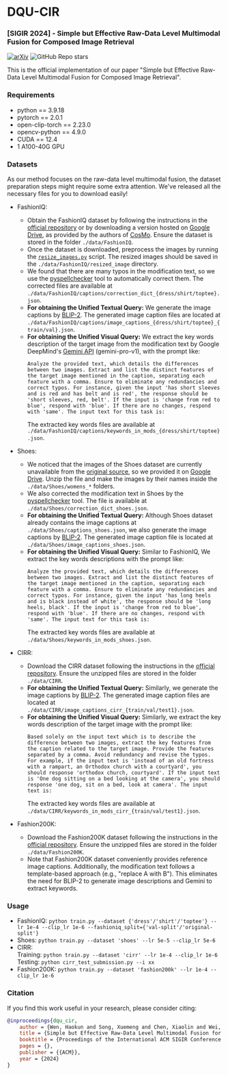# DQU-CIR
### [SIGIR 2024] - Simple but Effective Raw-Data Level Multimodal Fusion for Composed Image Retrieval

[![arXiv](https://img.shields.io/badge/arXiv-Paper-<COLOR>.svg)](https://arxiv.org/abs/2404.15875)
![GitHub Repo stars](https://img.shields.io/github/stars/haokunwen/DQU-CIR)

This is the official implementation of our paper "Simple but Effective Raw-Data Level Multimodal Fusion for Composed Image Retrieval".

### Requirements

* python == 3.9.18
* pytorch == 2.0.1
* open-clip-torch == 2.23.0
* opencv-python == 4.9.0
* CUDA == 12.4
* 1 A100-40G GPU

### Datasets

As our method focuses on the raw-data level multimodal fusion, the dataset preparation steps might require some extra attention. We've released all the necessary files for you to download easily!

- FashionIQ:
  - Obtain the FashionIQ dataset by following the instructions in the [official repository](https://github.com/XiaoxiaoGuo/fashion-iq) or by downloading a version hosted on [Google Drive](https://drive.google.com/drive/folders/14JG_w0V58iex62bVUHSBDYGBUECbDdx9?usp=sharing), as provided by the authors of [CosMo](https://github.com/postBG/CosMo.pytorch). Ensure the dataset is stored in the folder `./data/FashionIQ`.
  - Once the dataset is downloaded, preprocess the images by running the [`resize_images.py`](https://github.com/XiaoxiaoGuo/fashion-iq/blob/master/start_kit/resize_images.py) script. The resized images should be saved in the `./data/FashionIQ/resized_image` directory.
  - We found that there are many typos in the modification text, so we use the [pyspellchecker](https://pypi.org/project/pyspellchecker/) tool to automatically correct them. The corrected files are available at `./data/FashionIQ/captions/correction_dict_{dress/shirt/toptee}.json`.
  - **For obtaining the Unified Textual Query:** We generate the image captions by [BLIP-2](https://huggingface.co/Salesforce/blip2-opt-2.7b). The generated image caption files are located at `./data/FashionIQ/captions/image_captions_{dress/shirt/toptee}_{train/val}.json`.
  - **For obtaining the Unified Visual Query:** We extract the key words description of the target image from the modification text by Google DeepMind's [Gemini API](https://deepmind.google/technologies/gemini/#build-with-gemini) (gemini-pro-v1), with the prompt like: 
    ```
    Analyze the provided text, which details the differences between two images. Extract and list the distinct features of the target image mentioned in the caption, separating each feature with a comma. Ensure to eliminate any redundancies and correct typos. For instance, given the input 'has short sleeves and is red and has belt and is red', the response should be 'short sleeves, red, belt'. If the input is 'change from red to blue', respond with 'blue'. If there are no changes, respond with 'same'. The input text for this task is:
    ```
    The extracted key words files are available at `./data/FashionIQ/captions/keywords_in_mods_{dress/shirt/toptee}.json`.

- Shoes:
  - We noticed that the images of the Shoes dataset are currently unavailable from the [original source](https://github.com/XiaoxiaoGuo/fashion-retrieval/tree/master/dataset), so we provided it on [Google Drive](https://drive.google.com/file/d/18DEWXvuyp2vXHv4tAw6fcD2ehEtrvyIL/view?usp=sharing). Unzip the file and make the images by their names inside the `./data/Shoes/womens_*` folders.
  - We also corrected the modification text in Shoes by the [pyspellchecker](https://pypi.org/project/pyspellchecker/) tool. The file is available at `./data/Shoes/correction_dict_shoes.json`.
  - **For obtaining the Unified Textual Query:** Although Shoes dataset already contains the image captions at `./data/Shoes/captions_shoes.json`, we also generate the image captions by [BLIP-2](https://huggingface.co/Salesforce/blip2-opt-2.7b). The generated image caption file is located at `./data/Shoes/image_captions_shoes.json`.
  - **For obtaining the Unified Visual Query:** Similar to FashionIQ, We extract the key words descriptions with the prompt like: 
    ```
    Analyze the provided text, which details the differences between two images. Extract and list the distinct features of the target image mentioned in the caption, separating each feature with a comma. Ensure to eliminate any redundancies and correct typos. For instance, given the input 'has long heels and is black instead of white', the response should be 'long heels, black'. If the input is 'change from red to blue', respond with 'blue'. If there are no changes, respond with 'same'. The input text for this task is: 
    ```
    The extracted key words files are available at `./data/Shoes/keywords_in_mods_shoes.json`.

- CIRR:
  - Download the CIRR dataset following the instructions in the [official repository](https://github.com/Cuberick-Orion/CIRR). Ensure the unzipped files are stored in the folder `./data/CIRR`.
  - **For obtaining the Unified Textual Query:** Similarly, we generate the image captions by [BLIP-2](https://huggingface.co/Salesforce/blip2-opt-2.7b). The generated image caption files are located at `./data/CIRR/image_captions_cirr_{train/val/test1}.json`.
  - **For obtaining the Unified Visual Query:** Similarly, we extract the key words description of the target image with the prompt like: 
    ```
    Based solely on the input text which is to describe the difference between two images, extract the key features from the caption related to the target image. Provide the features separated by a comma. Avoid redundancy and revise the typos. For example, if the input text is 'instead of an old fortress with a rampart, an Orthodox church with a courtyard', you should response 'orthodox church, courtyard'. If the input text is 'One dog sitting on a bed looking at the camera', you should response 'one dog, sit on a bed, look at camera'. The input text is: 
    ```
    The extracted key words files are available at `./data/CIRR/keywords_in_mods_cirr_{train/val/test1}.json`.

- Fashion200K:
  - Download the Fashion200K dataset following the instructions in the [official repository](https://github.com/xthan/fashion-200k). Ensure the unzipped files are stored in the folder `./data/Fashion200K`.
  - Note that Fashion200K dataset conveniently provides reference image captions. Additionally, the modification text follows a template-based approach (e.g., "replace A with B"). This eliminates the need for BLIP-2 to generate image descriptions and Gemini to extract keywords.

### Usage

- FashionIQ: ```python train.py --dataset {'dress'/'shirt'/'toptee'} --lr 1e-4 --clip_lr 1e-6 --fashioniq_split={'val-split'/'original-split'}```  
- Shoes: ```python train.py --dataset 'shoes' --lr 5e-5 --clip_lr 5e-6```
- CIRR:  
  Training: ```python train.py --dataset 'cirr' --lr 1e-4 --clip_lr 1e-6 ```  
  Testing: ```python cirr_test_submission.py --i xx ```  
- Fashion200K: ```python train.py --dataset 'fashion200k' --lr 1e-4 --clip_lr 1e-6```

### Citation
If you find this work useful in your research, please consider citing:
```bibtex
@inproceedings{dqu_cir,
    author = {Wen, Haokun and Song, Xuemeng and Chen, Xiaolin and Wei, Yinwei and Nie, Liqiang and Chua, Tat-Seng},
    title = {Simple but Effective Raw-Data Level Multimodal Fusion for Composed Image Retrieval},
    booktitle = {Proceedings of the International ACM SIGIR Conference on Research and Development in Information Retrieval},
    pages = {},
    publisher = {{ACM}},
    year = {2024}
}
```
